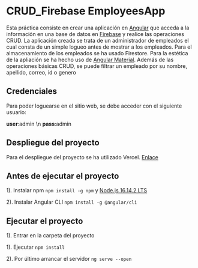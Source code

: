 # CRUD_Firebase EmployeesApp

Esta práctica consiste en crear una aplicación en [Angular](https://angular.io/) que acceda a la información en una base de datos en [Firebase](https://firebase.google.com/) y realice las operaciones CRUD. La aplicación creada se trata de un administrador de empleados el cual consta de un simple logueo antes de mostrar a los empleados. 
Para el almacenamiento de los empleados se ha usado Firestore.
Para la estética de la apliación se ha hecho uso de [Angular Material](https://material.angular.io/).
Además de las operaciones básicas CRUD, se puede filtrar un empleado por su nombre, apellido, correo, id o genero

## Credenciales
Para poder loguearse en el sitio web, se debe acceder con el siguiente usuario:

**user**:admin \n
**pass**:admin

## Despliegue del proyecto

Para el despliegue del proyecto se ha utilizado Vercel. [Enlace]()

## Antes de ejecutar el proyecto

1). Instalar npm `npm install -g npm` y [Node.js 16.14.2 LTS](https://nodejs.org/es/download/)

2). Instalar Angular CLI `npm install -g @angular/cli`

## Ejecutar el proyecto

1). Entrar en la carpeta del proyecto

1). Ejecutar `npm install`

2). Por último arrancar el servidor `ng serve --open`

